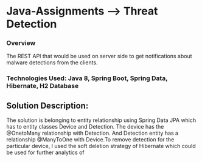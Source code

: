 # Java-Assignments --> Threat Detection

### Overview
The REST API that would be used on server side to get notifications about malware detections from the clients. 

### Technologies Used: Java 8, Spring Boot, Spring Data, Hibernate, H2 Database

## Solution Description:
The solution is belonging to entity relationship using Spring Data JPA which has to entity classes Device and Detection. The device has the @OnetoMany relationship with Detection.
And Detection entity has a relationship @ManyToOne with Device.To remove detection for the particular device, I used the soft deletion strategy of Hibernate which could be used for further analytics of 
